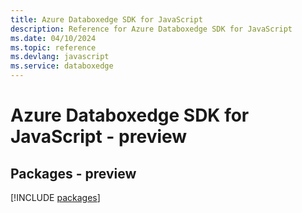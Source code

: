 ```yaml
---
title: Azure Databoxedge SDK for JavaScript
description: Reference for Azure Databoxedge SDK for JavaScript
ms.date: 04/10/2024
ms.topic: reference
ms.devlang: javascript
ms.service: databoxedge
---
```

# Azure Databoxedge SDK for JavaScript - preview
## Packages - preview
[!INCLUDE [packages](databoxedge-index.md)]